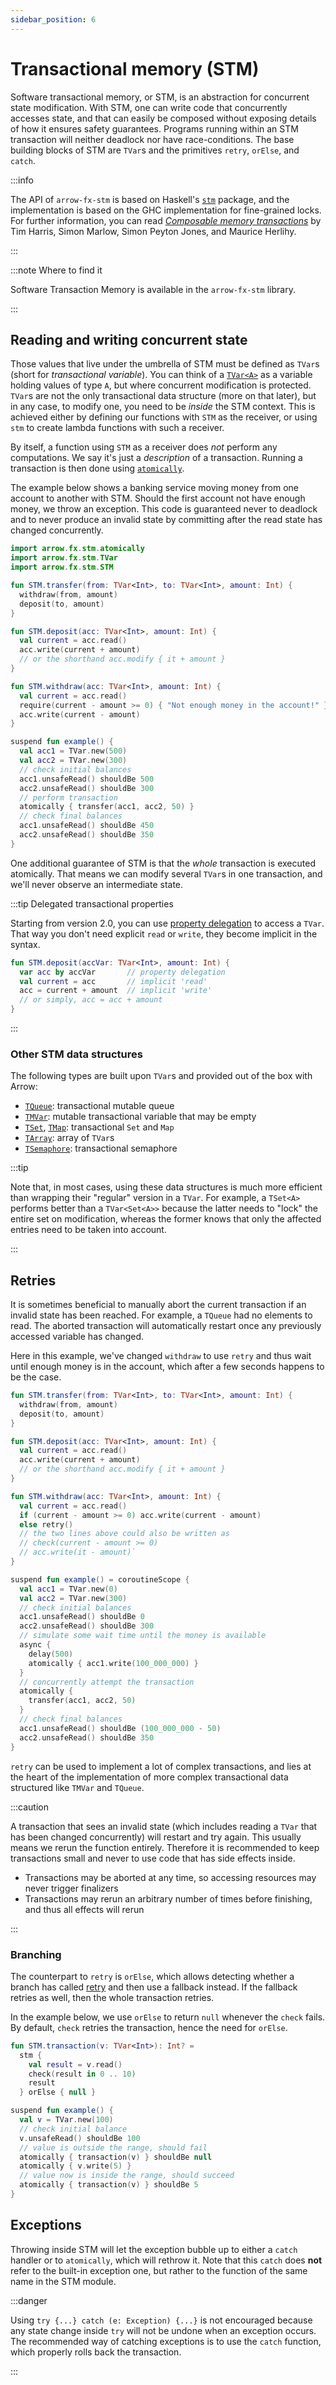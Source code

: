 ```yaml
---
sidebar_position: 6
---
```


# Transactional memory (STM)

Software transactional memory, or STM, is an abstraction for concurrent state modification.
With STM, one can write code that concurrently accesses state, and that can easily be composed without
 exposing details of how it ensures safety guarantees.
Programs running within an STM transaction will neither deadlock nor have race-conditions.
The base building blocks of STM are `TVar`s and the primitives `retry`, `orElse`, and `catch`.

:::info

The API of `arrow-fx-stm` is based on Haskell's [`stm`](https://hackage.haskell.org/package/stm) package, and the implementation is based on the GHC implementation for fine-grained locks.
For further information, you can read [_Composable memory transactions_](https://www.microsoft.com/en-us/research/publication/composable-memory-transactions/) by Tim Harris, Simon Marlow, Simon Peyton Jones, and Maurice Herlihy.

:::

:::note Where to find it

Software Transaction Memory is available in the `arrow-fx-stm` library.

:::

## Reading and writing concurrent state

Those values that live under the umbrella of STM must be defined as `TVar`s
(short for _transactional variable_).
You can think of a [`TVar<A>`](https://apidocs.arrow-kt.io/arrow-fx-stm/arrow.fx.stm/-t-var/index.html) as a variable holding values of type `A`, but where
concurrent modification is protected.
`TVar`s are not the only transactional data structure (more on that later),
but in any case, to modify one, you need to be _inside_ the
STM context. This is achieved either by defining our
functions with `STM` as the receiver, or using `stm` to create lambda functions
with such a receiver.

By itself, a function using `STM` as a receiver does _not_ perform any computations.
We say it's just a _description_ of a transaction. Running a transaction is then
done using [`atomically`](https://apidocs.arrow-kt.io/arrow-fx-stm/arrow.fx.stm/atomically.html).

The example below shows a banking service moving money from one account to another with STM.
Should the first account not have enough money, we throw an exception. This code is guaranteed never to deadlock and to never
produce an invalid state by committing after the read state has changed concurrently.

<!--- TEST_NAME STMTest -->

<!--- INCLUDE .*

import io.kotest.matchers.shouldBe

-->

```kotlin
import arrow.fx.stm.atomically
import arrow.fx.stm.TVar
import arrow.fx.stm.STM

fun STM.transfer(from: TVar<Int>, to: TVar<Int>, amount: Int) {
  withdraw(from, amount)
  deposit(to, amount)
}

fun STM.deposit(acc: TVar<Int>, amount: Int) {
  val current = acc.read()
  acc.write(current + amount)
  // or the shorthand acc.modify { it + amount }
}

fun STM.withdraw(acc: TVar<Int>, amount: Int) {
  val current = acc.read()
  require(current - amount >= 0) { "Not enough money in the account!" }
  acc.write(current - amount)
}

suspend fun example() {
  val acc1 = TVar.new(500)
  val acc2 = TVar.new(300)
  // check initial balances
  acc1.unsafeRead() shouldBe 500
  acc2.unsafeRead() shouldBe 300
  // perform transaction
  atomically { transfer(acc1, acc2, 50) }
  // check final balances
  acc1.unsafeRead() shouldBe 450
  acc2.unsafeRead() shouldBe 350
}
```
<!--- KNIT example-stm-01.kt -->
<!--- TEST assert -->

One additional guarantee of STM is that the _whole_ transaction is executed
atomically. That means we can modify several `TVar`s in one transaction,
and we'll never observe an intermediate state.

:::tip Delegated transactional properties

Starting from version 2.0, you can use [property delegation](https://kotlinlang.org/docs/delegated-properties.html)
to access a `TVar`. That way you don't need explicit `read` or `write`,
they become implicit in the syntax.

<!--- INCLUDE
import arrow.fx.stm.atomically
import arrow.fx.stm.TVar
import arrow.fx.stm.STM
-->

```kotlin
fun STM.deposit(accVar: TVar<Int>, amount: Int) {
  var acc by accVar       // property delegation
  val current = acc       // implicit 'read'
  acc = current + amount  // implicit 'write'
  // or simply, acc = acc + amount
}
```

<!--- INCLUDE
suspend fun example() { }
-->
<!--- KNIT example-stm-02.kt -->
<!--- TEST assert -->

:::

### Other STM data structures

The following types are built upon `TVar`s and provided out of the box with Arrow:

- [`TQueue`](https://apidocs.arrow-kt.io/arrow-fx-stm/arrow.fx.stm/-t-queue/index.html): transactional mutable queue
- [`TMVar`](https://apidocs.arrow-kt.io/arrow-fx-stm/arrow.fx.stm/-t-m-var/index.html): mutable transactional variable that may be empty
- [`TSet`](https://apidocs.arrow-kt.io/arrow-fx-stm/arrow.fx.stm/-t-set/index.html), [`TMap`](https://apidocs.arrow-kt.io/arrow-fx-stm/arrow.fx.stm/-t-map/index.html): transactional `Set` and `Map`
- [`TArray`](https://apidocs.arrow-kt.io/arrow-fx-stm/arrow.fx.stm/-t-array/index.html): array of `TVar`s
- [`TSemaphore`](https://apidocs.arrow-kt.io/arrow-fx-stm/arrow.fx.stm/-t-semaphore/index.html): transactional semaphore

:::tip

Note that, in most cases, using these data structures is much more efficient than
wrapping their "regular" version in a `TVar`. For example, a `TSet<A>` performs
better than a `TVar<Set<A>>` because the latter needs to "lock" the entire set
on modification, whereas the former knows that only the affected entries need
to be taken into account.

:::

## Retries

It is sometimes beneficial to manually abort the current transaction if an 
invalid state has been reached. For example, a `TQueue` had no elements to read.
The aborted transaction will automatically restart once any previously accessed
variable has changed.

Here in this example, we've changed `withdraw` to use `retry` and thus wait until
enough money is in the account, which after a few seconds happens to be the case.

<!--- INCLUDE
import arrow.fx.stm.atomically
import arrow.fx.stm.TVar
import arrow.fx.stm.STM
import kotlinx.coroutines.async
import kotlinx.coroutines.delay
import kotlinx.coroutines.coroutineScope
-->
```kotlin
fun STM.transfer(from: TVar<Int>, to: TVar<Int>, amount: Int) {
  withdraw(from, amount)
  deposit(to, amount)
}

fun STM.deposit(acc: TVar<Int>, amount: Int) {
  val current = acc.read()
  acc.write(current + amount)
  // or the shorthand acc.modify { it + amount }
}

fun STM.withdraw(acc: TVar<Int>, amount: Int) {
  val current = acc.read()
  if (current - amount >= 0) acc.write(current - amount)
  else retry()
  // the two lines above could also be written as
  // check(current - amount >= 0)
  // acc.write(it - amount)`
}

suspend fun example() = coroutineScope {
  val acc1 = TVar.new(0)
  val acc2 = TVar.new(300)
  // check initial balances
  acc1.unsafeRead() shouldBe 0
  acc2.unsafeRead() shouldBe 300
  // simulate some wait time until the money is available
  async {
    delay(500)
    atomically { acc1.write(100_000_000) }
  }
  // concurrently attempt the transaction
  atomically {
    transfer(acc1, acc2, 50)
  }
  // check final balances
  acc1.unsafeRead() shouldBe (100_000_000 - 50)
  acc2.unsafeRead() shouldBe 350
}
```
<!--- KNIT example-stm-03.kt -->
<!--- TEST assert -->

`retry` can be used to implement a lot of complex transactions,
and lies at the heart of the implementation of more complex transactional
data structured like `TMVar` and `TQueue`.

:::caution

A transaction that sees an invalid state (which includes reading a `TVar` that has been changed concurrently) will restart and try again.
This usually means we rerun the function entirely. Therefore it is recommended to keep transactions small and never to use code that
has side effects inside. 

- Transactions may be aborted at any time, so accessing resources may never trigger finalizers
- Transactions may rerun an arbitrary number of times before finishing, and thus all effects will rerun

:::

###  Branching

The counterpart to `retry` is `orElse`, which allows detecting whether a branch 
has called [retry](https://apidocs.arrow-kt.io/arrow-fx-stm/arrow.fx.stm/-s-t-m/retry.html) and then use a fallback instead. If the fallback retries as 
well, then the whole transaction retries.

In the example below, we use `orElse` to return `null` whenever the `check`
fails. By default, `check` retries the transaction, hence the need for `orElse`.

<!--- INCLUDE
import arrow.fx.stm.atomically
import arrow.fx.stm.TVar
import arrow.fx.stm.STM
import arrow.fx.stm.stm
import arrow.fx.stm.check
-->
```kotlin
fun STM.transaction(v: TVar<Int>): Int? =
  stm {
    val result = v.read()
    check(result in 0 .. 10)
    result
  } orElse { null }

suspend fun example() {
  val v = TVar.new(100)
  // check initial balance
  v.unsafeRead() shouldBe 100
  // value is outside the range, should fail
  atomically { transaction(v) } shouldBe null
  atomically { v.write(5) }
  // value now is inside the range, should succeed
  atomically { transaction(v) } shouldBe 5
}
```
<!--- KNIT example-stm-04.kt -->
<!--- TEST assert -->

## Exceptions

Throwing inside STM will let the exception bubble up to either a `catch` handler
or to `atomically`, which will rethrow it. Note that this `catch` does **not** refer
to the built-in exception one, but rather to the function of the same name in
the STM module.

:::danger

Using `try {...} catch (e: Exception) {...}` is not encouraged because any state change inside `try` will not be undone when
an exception occurs. The recommended way of catching exceptions is to use the `catch` function, which properly rolls back the transaction.

:::

